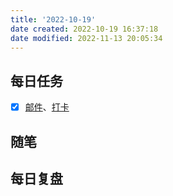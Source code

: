 ```yaml
---
title: '2022-10-19'
date created: 2022-10-19 16:37:18
date modified: 2022-11-13 20:05:34
---
```


## 每日任务

- [x] [邮件](https://email.ustc.edu.cn/coremail/)、[打卡](https://weixine.ustc.edu.cn/2020/login)

## 随笔

## 每日复盘
